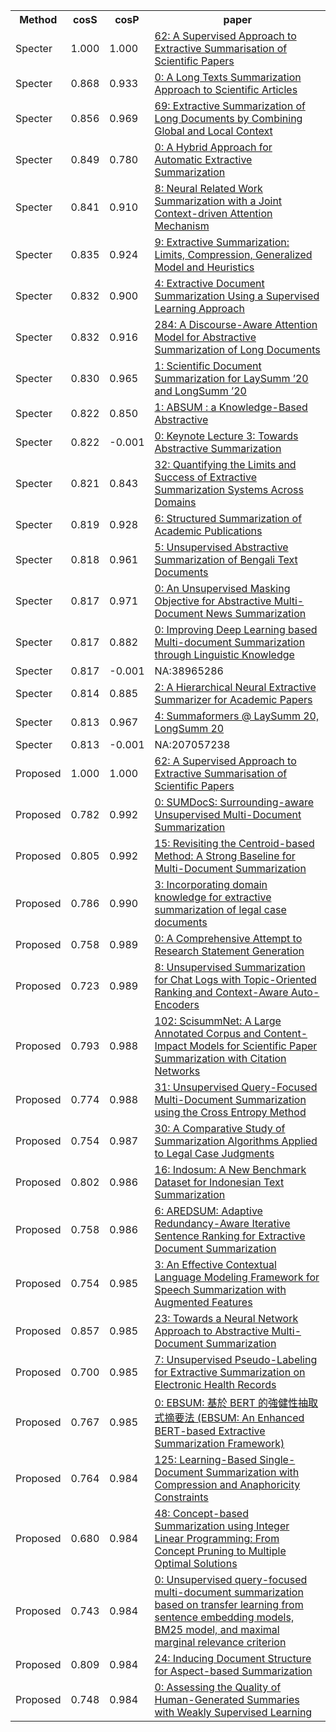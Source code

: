 <html><table><tr>
<th>Method</th>
<th>cosS</th>
<th>cosP</th>
<th>paper</th>
</tr>
<tr>
<td>Specter</td>
<td>1.000</td>
<td>1.000</td>
<td><a href="https://www.semanticscholar.org/paper/aa7bf38298f90539e6461e30c964c51adb91cf57">62: A Supervised Approach to Extractive Summarisation of Scientific Papers</a></td>
</tr>
<tr>
<td>Specter</td>
<td>0.868</td>
<td>0.933</td>
<td><a href="https://www.semanticscholar.org/paper/0a0c6f5223b807c107f27ccebc6d16e9ff84a97d">0: A Long Texts Summarization Approach to Scientific Articles</a></td>
</tr>
<tr>
<td>Specter</td>
<td>0.856</td>
<td>0.969</td>
<td><a href="https://www.semanticscholar.org/paper/193b92b2c703dff93fbb0d58070fd2b7651ab3f3">69: Extractive Summarization of Long Documents by Combining Global and Local Context</a></td>
</tr>
<tr>
<td>Specter</td>
<td>0.849</td>
<td>0.780</td>
<td><a href="https://www.semanticscholar.org/paper/c844e5f09c9d643229a7b92051aad2fd6bbbabb3">0: A Hybrid Approach for Automatic Extractive Summarization</a></td>
</tr>
<tr>
<td>Specter</td>
<td>0.841</td>
<td>0.910</td>
<td><a href="https://www.semanticscholar.org/paper/664f52347fcdcd24083b6213bf6244ecc86c8a0e">8: Neural Related Work Summarization with a Joint Context-driven Attention Mechanism</a></td>
</tr>
<tr>
<td>Specter</td>
<td>0.835</td>
<td>0.924</td>
<td><a href="https://www.semanticscholar.org/paper/bf2a8312cb8857690d2db741a26eb099c6badf4d">9: Extractive Summarization: Limits, Compression, Generalized Model and Heuristics</a></td>
</tr>
<tr>
<td>Specter</td>
<td>0.832</td>
<td>0.900</td>
<td><a href="https://www.semanticscholar.org/paper/875fb1abbf532c110c788abb7f8a8cc0911ed868">4: Extractive Document Summarization Using a Supervised Learning Approach</a></td>
</tr>
<tr>
<td>Specter</td>
<td>0.832</td>
<td>0.916</td>
<td><a href="https://www.semanticscholar.org/paper/853d4d94651c6d9f8ed4d114e1eb21f15f786daa">284: A Discourse-Aware Attention Model for Abstractive Summarization of Long Documents</a></td>
</tr>
<tr>
<td>Specter</td>
<td>0.830</td>
<td>0.965</td>
<td><a href="https://www.semanticscholar.org/paper/8988cc5a8d359b1a3ef40f4d845e076eb2b0a195">1: Scientific Document Summarization for LaySumm ’20 and LongSumm ’20</a></td>
</tr>
<tr>
<td>Specter</td>
<td>0.822</td>
<td>0.850</td>
<td><a href="https://www.semanticscholar.org/paper/0fdbbb6f2c77c3286529e9ecfcead2f8facd03a1">1: ABSUM : a Knowledge-Based Abstractive</a></td>
</tr>
<tr>
<td>Specter</td>
<td>0.822</td>
<td>-0.001</td>
<td><a href="https://www.semanticscholar.org/paper/f257a401b7c0406c9ac962381ee8904210d6a7f3">0: Keynote Lecture 3: Towards Abstractive Summarization</a></td>
</tr>
<tr>
<td>Specter</td>
<td>0.821</td>
<td>0.843</td>
<td><a href="https://www.semanticscholar.org/paper/488c9fafea979de353df82a68cb41d82494b4cae">32: Quantifying the Limits and Success of Extractive Summarization Systems Across Domains</a></td>
</tr>
<tr>
<td>Specter</td>
<td>0.819</td>
<td>0.928</td>
<td><a href="https://www.semanticscholar.org/paper/2866edb50281511e8b52cf3a089dfb03afc168ab">6: Structured Summarization of Academic Publications</a></td>
</tr>
<tr>
<td>Specter</td>
<td>0.818</td>
<td>0.961</td>
<td><a href="https://www.semanticscholar.org/paper/2b7130e703c5752a00d95673ff31ab638ca9c194">5: Unsupervised Abstractive Summarization of Bengali Text Documents</a></td>
</tr>
<tr>
<td>Specter</td>
<td>0.817</td>
<td>0.971</td>
<td><a href="https://www.semanticscholar.org/paper/f1c5684a79d5a9112c691868f331052333f5bdd1">0: An Unsupervised Masking Objective for Abstractive Multi-Document News Summarization</a></td>
</tr>
<tr>
<td>Specter</td>
<td>0.817</td>
<td>0.882</td>
<td><a href="https://www.semanticscholar.org/paper/5b3afff064ef93bf6b7aabb552f6838c8b7340e7">0: Improving Deep Learning based Multi-document Summarization through Linguistic Knowledge</a></td>
</tr>
<tr>
<td>Specter</td>
<td>0.817</td>
<td>-0.001</td>
<td>NA:38965286</td>
</tr>
<tr>
<td>Specter</td>
<td>0.814</td>
<td>0.885</td>
<td><a href="https://www.semanticscholar.org/paper/fa04f2527a345890edb31801f3ad96b477aaa8d0">2: A Hierarchical Neural Extractive Summarizer for Academic Papers</a></td>
</tr>
<tr>
<td>Specter</td>
<td>0.813</td>
<td>0.967</td>
<td><a href="https://www.semanticscholar.org/paper/f765b8f725edb6b90ba05dbde104ff8ef4d38f10">4: Summaformers @ LaySumm 20, LongSumm 20</a></td>
</tr>
<tr>
<td>Specter</td>
<td>0.813</td>
<td>-0.001</td>
<td>NA:207057238</td>
</tr>
<tr>
<td>Proposed</td>
<td>1.000</td>
<td>1.000</td>
<td><a href="https://www.semanticscholar.org/paper/aa7bf38298f90539e6461e30c964c51adb91cf57">62: A Supervised Approach to Extractive Summarisation of Scientific Papers</a></td>
</tr>
<tr>
<td>Proposed</td>
<td>0.782</td>
<td>0.992</td>
<td><a href="https://www.semanticscholar.org/paper/ed8ba503f061c0d9f7b9021c362d8d8df1459b19">0: SUMDocS: Surrounding-aware Unsupervised Multi-Document Summarization</a></td>
</tr>
<tr>
<td>Proposed</td>
<td>0.805</td>
<td>0.992</td>
<td><a href="https://www.semanticscholar.org/paper/18a1a1cf39160911969b4755b073b7a76c2fc323">15: Revisiting the Centroid-based Method: A Strong Baseline for Multi-Document Summarization</a></td>
</tr>
<tr>
<td>Proposed</td>
<td>0.786</td>
<td>0.990</td>
<td><a href="https://www.semanticscholar.org/paper/d3b28c50ca8b63268487861c1309df131a1f71de">3: Incorporating domain knowledge for extractive summarization of legal case documents</a></td>
</tr>
<tr>
<td>Proposed</td>
<td>0.758</td>
<td>0.989</td>
<td><a href="https://www.semanticscholar.org/paper/a8337ac9870d08b97a020610ed07e7418533f4ea">0: A Comprehensive Attempt to Research Statement Generation</a></td>
</tr>
<tr>
<td>Proposed</td>
<td>0.723</td>
<td>0.989</td>
<td><a href="https://www.semanticscholar.org/paper/7792683b78807a7c86c508f4f05bdfad38d3fe0a">8: Unsupervised Summarization for Chat Logs with Topic-Oriented Ranking and Context-Aware Auto-Encoders</a></td>
</tr>
<tr>
<td>Proposed</td>
<td>0.793</td>
<td>0.988</td>
<td><a href="https://www.semanticscholar.org/paper/67cd86eee52bdcfe302a4deb3e8ebcdd93a6fc62">102: ScisummNet: A Large Annotated Corpus and Content-Impact Models for Scientific Paper Summarization with Citation Networks</a></td>
</tr>
<tr>
<td>Proposed</td>
<td>0.774</td>
<td>0.988</td>
<td><a href="https://www.semanticscholar.org/paper/3abbd6d6978d1af278a73de7e4c2b06f962a548d">31: Unsupervised Query-Focused Multi-Document Summarization using the Cross Entropy Method</a></td>
</tr>
<tr>
<td>Proposed</td>
<td>0.754</td>
<td>0.987</td>
<td><a href="https://www.semanticscholar.org/paper/218734dad3f54c0b86d4d9a7106421ee7c39546b">30: A Comparative Study of Summarization Algorithms Applied to Legal Case Judgments</a></td>
</tr>
<tr>
<td>Proposed</td>
<td>0.802</td>
<td>0.986</td>
<td><a href="https://www.semanticscholar.org/paper/c98ace286190898b63b596ba92d36048d6173819">16: Indosum: A New Benchmark Dataset for Indonesian Text Summarization</a></td>
</tr>
<tr>
<td>Proposed</td>
<td>0.758</td>
<td>0.986</td>
<td><a href="https://www.semanticscholar.org/paper/5db2ef0f96404c4a3b590e8360e36b57a377a614">6: AREDSUM: Adaptive Redundancy-Aware Iterative Sentence Ranking for Extractive Document Summarization</a></td>
</tr>
<tr>
<td>Proposed</td>
<td>0.754</td>
<td>0.985</td>
<td><a href="https://www.semanticscholar.org/paper/811d3b7332bf6f073c42029be701e5db5748d569">3: An Effective Contextual Language Modeling Framework for Speech Summarization with Augmented Features</a></td>
</tr>
<tr>
<td>Proposed</td>
<td>0.857</td>
<td>0.985</td>
<td><a href="https://www.semanticscholar.org/paper/1a04083cb355e3ad433d7ea1ddcd95a3ff0ce448">23: Towards a Neural Network Approach to Abstractive Multi-Document Summarization</a></td>
</tr>
<tr>
<td>Proposed</td>
<td>0.700</td>
<td>0.985</td>
<td><a href="https://www.semanticscholar.org/paper/6b972f62903fe9e33f501f97d357d8857eb286d0">7: Unsupervised Pseudo-Labeling for Extractive Summarization on Electronic Health Records</a></td>
</tr>
<tr>
<td>Proposed</td>
<td>0.767</td>
<td>0.985</td>
<td><a href="https://www.semanticscholar.org/paper/44bdae598547a64254fc18e56deea32f9634200a">0: EBSUM: 基於 BERT 的強健性抽取式摘要法 (EBSUM: An Enhanced BERT-based Extractive Summarization Framework)</a></td>
</tr>
<tr>
<td>Proposed</td>
<td>0.764</td>
<td>0.984</td>
<td><a href="https://www.semanticscholar.org/paper/507d6e09f51b2fc93f756ab748f6eadd11b7b86e">125: Learning-Based Single-Document Summarization with Compression and Anaphoricity Constraints</a></td>
</tr>
<tr>
<td>Proposed</td>
<td>0.680</td>
<td>0.984</td>
<td><a href="https://www.semanticscholar.org/paper/c4cf79c0336dc3eefe9e8fe200debcf903faa322">48: Concept-based Summarization using Integer Linear Programming: From Concept Pruning to Multiple Optimal Solutions</a></td>
</tr>
<tr>
<td>Proposed</td>
<td>0.743</td>
<td>0.984</td>
<td><a href="https://www.semanticscholar.org/paper/9df12fa25daea733537013c0f28e8d6233645fb3">0: Unsupervised query-focused multi-document summarization based on transfer learning from sentence embedding models, BM25 model, and maximal marginal relevance criterion</a></td>
</tr>
<tr>
<td>Proposed</td>
<td>0.809</td>
<td>0.984</td>
<td><a href="https://www.semanticscholar.org/paper/761e606b19c48d03b077d5b9c37652260d18f073">24: Inducing Document Structure for Aspect-based Summarization</a></td>
</tr>
<tr>
<td>Proposed</td>
<td>0.748</td>
<td>0.984</td>
<td><a href="https://www.semanticscholar.org/paper/979fd992b40aba927b26713d2bffb1b0b1124ce2">0: Assessing the Quality of Human-Generated Summaries with Weakly Supervised Learning</a></td>
</tr>
</table></html>
